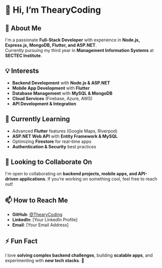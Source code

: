 # 👋 Hi, I’m ThearyCoding

## 🚀 About Me  
I'm a passionate **Full-Stack Developer** with experience in **Node.js, Express.js, MongoDB, Flutter, and ASP.NET**.  
Currently pursuing my third year in **Management Information Systems** at **SECTEC Institute**.  

## 💡 Interests  
- **Backend Development** with **Node.js & ASP.NET**  
- **Mobile App Development** with **Flutter**  
- **Database Management** with **MySQL & MongoDB**  
- **Cloud Services** (Firebase, Azure, AWS)  
- **API Development & Integration**  

## 🌱 Currently Learning  
- Advanced **Flutter** features (Google Maps, Riverpod)  
- **ASP.NET Web API** with **Entity Framework & MySQL**  
- Optimizing **Firestore** for real-time apps  
- **Authentication & Security** best practices  

## 💞️ Looking to Collaborate On  
I'm open to collaborating on **backend projects, mobile apps, and API-driven applications**. If you’re working on something cool, feel free to reach out!  

## 📫 How to Reach Me  
- **GitHub**: [@ThearyCoding](https://github.com/ThearyCoding)  
- **LinkedIn**: [Your LinkedIn Profile]  
- **Email**: [Your Email Address]  

## ⚡ Fun Fact  
I love **solving complex backend challenges**, building **scalable apps**, and experimenting with **new tech stacks**. 🚀  
